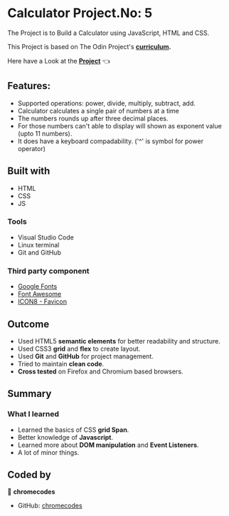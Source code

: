 # Calculator Project.No: 5

The Project is to Build a Calculator using JavaScript, HTML and CSS.

This Project is based on The Odin Project's **[curriculum](https://www.theodinproject.com/courses/foundations/lessons/calculator).**

Here have a Look at the **[Project](https://chromecodes.github.io/calculator/)** :point_left:

## Features:

- Supported operations: power, divide, multiply, subtract, add.
- Calculator calculates a single pair of numbers at a time
- The numbers rounds up after three decimal places.
- For those numbers can't able to display will shown as exponent value (upto 11 numbers).
- It does have a keyboard compadability. ('^' is symbol for power operator)

## Built with

- HTML
- CSS
- JS

### Tools

- Visual Studio Code
- Linux terminal
- Git and GitHub

### Third party component

- [Google Fonts](https://fonts.google.com/)
- [Font Awesome](https://fontawesome.com/)
- [ICON8 - Favicon](https://https://icons8.com/)

## Outcome

- Used HTML5 **semantic elements** for better readability and structure.
- Used CSS3 **grid** and **flex** to create layout.
- Used **Git** and **GitHub** for project management.
- Tried to maintain **clean code**.
- **Cross tested** on Firefox and Chromium based browsers.

## Summary

### What I learned

- Learned the basics of CSS **grid Span**.
- Better knowledge of **Javascript**.
- Learned more about **DOM manipulation** and **Event Listeners**.
- A lot of minor things.

## Coded by

👤 **chromecodes**

- GitHub: [chromecodes](https://github.com/artis-dev)
